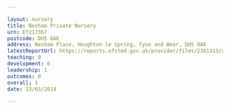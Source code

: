 ```yaml
---

layout: nursery
title: Nesham Private Nursery
urn: EY217367
postcode: DH5 8AE
address: Nesham Place, Houghton le Spring, Tyne and Wear, DH5 8AE
latestReportUrl: https://reports.ofsted.gov.uk/provider/files/2361313/urn/EY217367.pdf
teaching: 0
development: 0
leadership: 1
outcomes: 0
overall: 1
date: 13/03/2014

---
```

